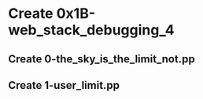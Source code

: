 # Create 0x1B-web_stack_debugging_4
## Create 0-the_sky_is_the_limit_not.pp
## Create 1-user_limit.pp
